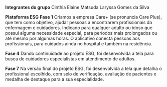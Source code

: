 <b>Integrantes do grupo</b>
Cinthia Elaine Matsuda
Laryssa Gomes da Silva

<b>Plataforma ESG</b>
<b>Fase 1</b>
Criamos a empresa Care+ (se pronuncia Care Plus), que tem como objetivo, ajudar pessoas a encontrarem profissionais da enfermagem e cuidadores. Indicado para qualquer adulto ou idoso que possui alguma necessidade especial, para períodos mais prolongados ou até mesmo por algumas horas. O aplicativo conecta pessoas aos profissionais, para cuidados ainda no hospital e também na residência.

<b>Fase 4</b>
Dando continuidade ao projeto ESG, foi desenvolvida a tela para busca de cuidadores especialistas em atendimento de adultos.

<b>Fase 7</b>
Na versão final do projeto ESG, foi desenvolvida a tela que detalha o profissional escolhido, com selo de verificação, avaliação de pacientes e medalha de destaque para a sua especialidade.
